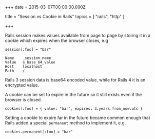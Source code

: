 
+++
date = 2015-03-07T00:00:00.000Z


title = "Session vs Cookie in Rails"
topics = [ "rails", "http" ]

+++

Rails session makes values available from page to page by storing it in a cookie which expires when the browser closes, e.g

```
session[:foo] = "bar"
```

```
Name    _session_name
Value   a_base_64_value
Host    localhost
Path    /
```

Rails 3 session data is base64 encoded value, while for Rails 4 it is an encrypted value.

A cookie can be set to expire in the future so it still exists even if the browser is closed.

```
cookies[:foo] = { value: "bar", expires: 3.years.from_now.utc }
```

Setting a cookie to expire far in the future became common enough that Rails added a special `permanent` method to implement it, e.g.

```
cookies.permanent[:foo] = "bar"
```
